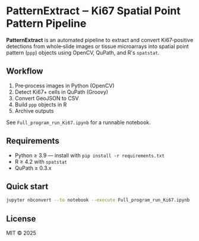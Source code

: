 # PatternExtract ‒ Ki67 Spatial Point Pattern Pipeline

**PatternExtract** is an automated pipeline to extract and convert Ki67‑positive detections from whole‑slide images or tissue microarrays into spatial point pattern (`ppp`) objects using OpenCV, QuPath, and R's `spatstat`.

## Workflow
1. Pre‑process images in Python (OpenCV)
2. Detect Ki67+ cells in QuPath (Groovy)
3. Convert GeoJSON to CSV
4. Build `ppp` objects in R
5. Archive outputs

See `Full_program_run_Ki67.ipynb` for a runnable notebook.

## Requirements
* Python ≥ 3.9 — install with `pip install -r requirements.txt`
* R ≥ 4.2 with `spatstat`
* QuPath ≥ 0.3.x

## Quick start
```bash
jupyter nbconvert --to notebook --execute Full_program_run_Ki67.ipynb
```

## License
MIT © 2025
